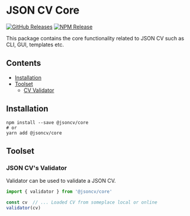 # JSON CV Core

[![GitHub Releases](https://badgen.net/github/tag/jsoncv/core)](https://github.com/jsoncv/schema/releases)
[![NPM Release](https://badgen.net/npm/v/@jsoncv/core)](https://www.npmjs.com/package/@jsoncv/schema)

This package contains the core functionality related to JSON CV such as CLI, GUI, templates etc.

## Contents
- [Installation](#installation)
- [Toolset](#toolset)
  - [CV Validator](#json-cvs-validator)

## Installation

```shell
npm install --save @jsoncv/core
# or
yarn add @jsoncv/core
```

## Toolset

### JSON CV's Validator

Validator can be used to validate a JSON CV.

```ts
import { validator } from '@jsoncv/core'

const cv  // ... Loaded CV from someplace local or online
validator(cv)
```
